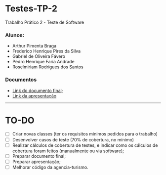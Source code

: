 # Testes-TP-2
Trabalho Prático 2 - Teste de Software

### Alunos:

- Arthur Pimenta Braga
- Frederico Henrique Pires da Silva
- Gabriel de Oliveira Fávero
- Pedro Henrique Faria Andrade
- Roselmiriam Rodrigues dos Santos

### Documentos
- [Link do documento final](https://docs.google.com/document/d/1y2yogK5Nww00DJtNKUv4l3YveOlldUj59dixbQII-N0/edit?usp=sharing);
- [Link da apresentação](https://docs.google.com/presentation/d/1I5uX-t3umDIQMWBlnWOFgsWCTTGAEhE07wuFI0mJmsA/edit?usp=sharing)

---

# TO-DO

- [ ] Criar novas classes (ter os requisitos minimos pedidos para o trabalho)
- [ ] Desenvolver casos de teste (70% de cobertura, no mínimo)
- [ ] Realizar cálculos de cobertura de testes, e indicar como os cálculos de cobertura foram feitos (manualmente ou
  via software);
- [ ] Preparar documento final;
- [ ] Preparar apresentação;
- [ ] Melhorar código da agencia-turismo.
